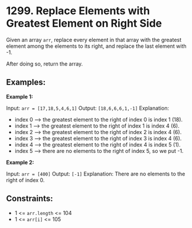 # 1299. Replace Elements with Greatest Element on Right Side

Given an array `arr`, replace every element in that array with the greatest element among the elements to its right, and replace the last element with -1.

After doing so, return the array.

## Examples:

**Example 1:**

Input: `arr = [17,18,5,4,6,1]`
Output: `[18,6,6,6,1,-1]`
Explanation: 
- index 0 --> the greatest element to the right of index 0 is index 1 (18).
- index 1 --> the greatest element to the right of index 1 is index 4 (6).
- index 2 --> the greatest element to the right of index 2 is index 4 (6).
- index 3 --> the greatest element to the right of index 3 is index 4 (6).
- index 4 --> the greatest element to the right of index 4 is index 5 (1).
- index 5 --> there are no elements to the right of index 5, so we put -1.

**Example 2:**

Input: `arr = [400]`
Output: `[-1]`
Explanation: There are no elements to the right of index 0.

## Constraints:

- 1 <= `arr.length` <= 104
- 1 <= `arr[i]` <= 105
